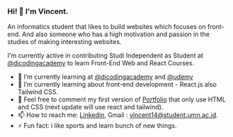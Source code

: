### Hi! 👋 I'm Vincent.

An informatics student that likes to build websites which focuses on front-end. And also someone who has a high motivation and passion in the studies of making interesting websites.

I'm currently active in contributing Studi Independent as Student at <a href="https://github.com/dicodingacademy">@dicodingacademy</a> to learn Front-End Web and React Courses.

- 🔭 I’m currently learning at <a href="https://github.com/dicodingacademy">@dicodingacademy</a> and <a href="https://github.com/udemy">@udemy</a>
- 🌱 I’m currently learning about front-end development - React.js also Tailwind CSS.
- 💬 Feel free to comment my first version of [Portfolio](https://vincentt14.github.io) that only use HTML and CSS (next update will use react and tailwind).
- 📫 How to reach me: [Linkedin](https://www.linkedin.com/in/vincent-240775185/), Gmail : vincent14@student.umn.ac.id.
- ⚡ Fun fact: i like sports and learn bunch of new things.

